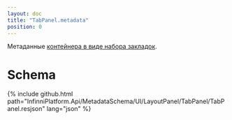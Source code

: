 ```yaml
---
layout: doc
title: "TabPanel.metadata"
position: 0
---
```


Метаданные [контейнера в виде набора закладок](../).

# Schema

{% include github.html path="InfinniPlatform.Api/MetadataSchema/UI/LayoutPanel/TabPanel/TabPanel.resjson" lang="json" %}
